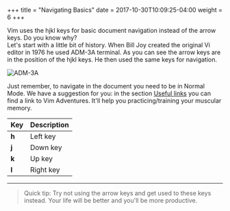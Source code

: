 +++
title = "Navigating Basics"
date =  2017-10-30T10:09:25-04:00
weight = 6
+++

Vim uses the hjkl keys for basic document navigation instead of the arrow keys. Do you know why?  
Let's start with a little bit of history. When Bill Joy created the original Vi editor in 1976 he used ADM-3A terminal. As you can see the arrow keys are in the position of the hjkl keys. He then used the same keys for navigation.  

![ADM-3A](/images/ADM-3A.jpg)

Just remember, to navigate in the document you need to be in Normal Mode. We have a suggestion for you: in the section [Useful links](/links) you can find a link to Vim Adventures. It'll help you practicing/training your muscular memory.   

 Key     | Description|
|--------|------------|
| **h**  | Left key   |
| **j**  | Down key   |
| **k**  | Up key     |
| **l**  | Right key  |

------------

> Quick tip: Try not using the arrow keys and get used to these keys instead. Your life will be better and you'll be more productive. 
